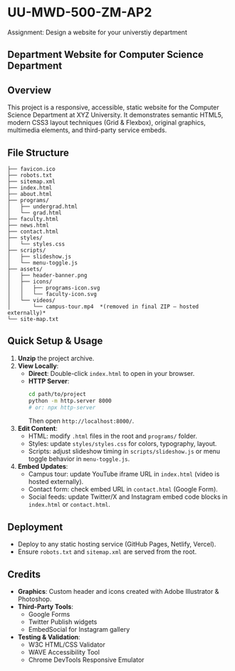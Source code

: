 # UU-MWD-500-ZM-AP2
Assignment: Design a website for your universtiy department
## Department Website for Computer Science Department

## Overview

This project is a responsive, accessible, static website for the Computer Science Department at XYZ University. It demonstrates semantic HTML5, modern CSS3 layout techniques (Grid & Flexbox), original graphics, multimedia elements, and third-party service embeds.

## File Structure

```
├── favicon.ico
├── robots.txt
├── sitemap.xml
├── index.html
├── about.html
├── programs/
│   ├── undergrad.html
│   └── grad.html
├── faculty.html
├── news.html
├── contact.html
├── styles/
│   └── styles.css
├── scripts/
│   ├── slideshow.js
│   └── menu-toggle.js
├── assets/
│   ├── header-banner.png
│   ├── icons/
│   │   ├── programs-icon.svg
│   │   └── faculty-icon.svg
│   └── videos/
│       └── campus-tour.mp4  *(removed in final ZIP — hosted externally)*
└── site-map.txt
```

## Quick Setup & Usage

1. **Unzip** the project archive.
2. **View Locally**:
   - **Direct**: Double-click `index.html` to open in your browser.
   - **HTTP Server**:
     ```bash
     cd path/to/project
     python -m http.server 8000
     # or: npx http-server
     ```
     Then open `http://localhost:8000/`.
3. **Edit Content**:
   - HTML: modify `.html` files in the root and `programs/` folder.
   - Styles: update `styles/styles.css` for colors, typography, layout.
   - Scripts: adjust slideshow timing in `scripts/slideshow.js` or menu toggle behavior in `menu-toggle.js`.
4. **Embed Updates**:
   - Campus tour: update YouTube iframe URL in `index.html` (video is hosted externally).
   - Contact form: check embed URL in `contact.html` (Google Form).
   - Social feeds: update Twitter/X and Instagram embed code blocks in `index.html` or `contact.html`.

## Deployment

- Deploy to any static hosting service (GitHub Pages, Netlify, Vercel).
- Ensure `robots.txt` and `sitemap.xml` are served from the root.

## Credits

- **Graphics**: Custom header and icons created with Adobe Illustrator & Photoshop.
- **Third-Party Tools**:
  - Google Forms
  - Twitter Publish widgets
  - EmbedSocial for Instagram gallery
- **Testing & Validation**:
  - W3C HTML/CSS Validator
  - WAVE Accessibility Tool
  - Chrome DevTools Responsive Emulator